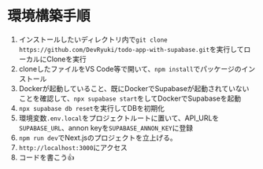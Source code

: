 # 環境構築手順
1. インストールしたいディレクトリ内で`git clone https://github.com/DevRyuki/todo-app-with-supabase.git`を実行してローカルにCloneを実行
2. cloneしたファイルをVS Code等で開いて、`npm install`でパッケージのインストール
3. Dockerが起動していること、既にDockerでSupabaseが起動されていないことを確認して、`npx supabase start`をしてDockerでSupabaseを起動
4. `npx supabase db reset`を実行してDBを初期化
5. 環境変数`.env.local`をプロジェクトルートに置いて、API_URLを`SUPABASE_URL`、annon keyを`SUPABASE_ANNON_KEY`に登録
6. `npm run dev`でNext.jsのプロジェクトを立上げる。
7. `http://localhost:3000`にアクセス
8. コードを書こう👍